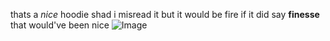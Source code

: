 thats a *nice* hoodie shad
i misread it but it would be fire if it did say **finesse**
that would've been nice
![Image](http://cdn.shopify.com/s/files/1/2688/6512/products/tennesee_hoodie_1200x1200.jpg?v=1541452200)
